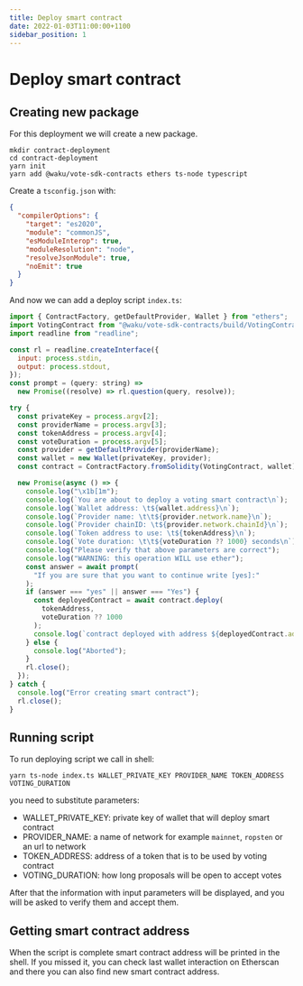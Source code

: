 ```yaml
---
title: Deploy smart contract
date: 2022-01-03T11:00:00+1100
sidebar_position: 1
---
```


# Deploy smart contract

## Creating new package

For this deployment we will create a new package.

```shell
mkdir contract-deployment
cd contract-deployment
yarn init
yarn add @waku/vote-sdk-contracts ethers ts-node typescript
```

Create a `tsconfig.json` with:

```json
{
  "compilerOptions": {
    "target": "es2020",
    "module": "commonJS",
    "esModuleInterop": true,
    "moduleResolution": "node",
    "resolveJsonModule": true,
    "noEmit": true
  }
}
```

And now we can add a deploy script `index.ts`:

```js
import { ContractFactory, getDefaultProvider, Wallet } from "ethers";
import VotingContract from "@waku/vote-sdk-contracts/build/VotingContract.json";
import readline from "readline";

const rl = readline.createInterface({
  input: process.stdin,
  output: process.stdout,
});
const prompt = (query: string) =>
  new Promise((resolve) => rl.question(query, resolve));

try {
  const privateKey = process.argv[2];
  const providerName = process.argv[3];
  const tokenAddress = process.argv[4];
  const voteDuration = process.argv[5];
  const provider = getDefaultProvider(providerName);
  const wallet = new Wallet(privateKey, provider);
  const contract = ContractFactory.fromSolidity(VotingContract, wallet);

  new Promise(async () => {
    console.log("\x1b[1m");
    console.log(`You are about to deploy a voting smart contract\n`);
    console.log(`Wallet address: \t${wallet.address}\n`);
    console.log(`Provider name: \t\t${provider.network.name}\n`);
    console.log(`Provider chainID: \t${provider.network.chainId}\n`);
    console.log(`Token address to use: \t${tokenAddress}\n`);
    console.log(`Vote duration: \t\t${voteDuration ?? 1000} seconds\n`);
    console.log("Please verify that above parameters are correct");
    console.log("WARNING: this operation WILL use ether");
    const answer = await prompt(
      "If you are sure that you want to continue write [yes]:"
    );
    if (answer === "yes" || answer === "Yes") {
      const deployedContract = await contract.deploy(
        tokenAddress,
        voteDuration ?? 1000
      );
      console.log(`contract deployed with address ${deployedContract.address}`);
    } else {
      console.log("Aborted");
    }
    rl.close();
  });
} catch {
  console.log("Error creating smart contract");
  rl.close();
}
```

## Running script

To run deploying script we call in shell:

```shell
yarn ts-node index.ts WALLET_PRIVATE_KEY PROVIDER_NAME TOKEN_ADDRESS VOTING_DURATION
```

you need to substitute parameters:

- WALLET_PRIVATE_KEY: private key of wallet that will deploy smart contract
- PROVIDER_NAME: a name of network for example `mainnet`, `ropsten` or an url to network
- TOKEN_ADDRESS: address of a token that is to be used by voting contract
- VOTING_DURATION: how long proposals will be open to accept votes

After that the information with input parameters will be displayed,
and you will be asked to verify them and accept them.

## Getting smart contract address

When the script is complete smart contract address will be printed in the shell.
If you missed it, you can check last wallet interaction on Etherscan and there you can also find new smart contract address.
